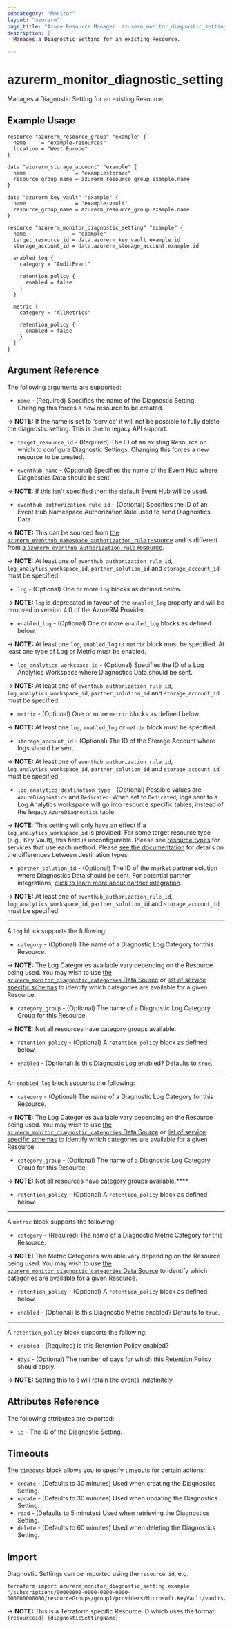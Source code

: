```yaml
---
subcategory: "Monitor"
layout: "azurerm"
page_title: "Azure Resource Manager: azurerm_monitor_diagnostic_setting"
description: |-
  Manages a Diagnostic Setting for an existing Resource.

---
```


# azurerm_monitor_diagnostic_setting

Manages a Diagnostic Setting for an existing Resource.

## Example Usage

```hcl
resource "azurerm_resource_group" "example" {
  name     = "example-resources"
  location = "West Europe"
}

data "azurerm_storage_account" "example" {
  name                = "examplestoracc"
  resource_group_name = azurerm_resource_group.example.name
}

data "azurerm_key_vault" "example" {
  name                = "example-vault"
  resource_group_name = azurerm_resource_group.example.name
}

resource "azurerm_monitor_diagnostic_setting" "example" {
  name               = "example"
  target_resource_id = data.azurerm_key_vault.example.id
  storage_account_id = data.azurerm_storage_account.example.id

  enabled_log {
    category = "AuditEvent"

    retention_policy {
      enabled = false
    }
  }

  metric {
    category = "AllMetrics"

    retention_policy {
      enabled = false
    }
  }
}
```

## Argument Reference

The following arguments are supported:

* `name` - (Required) Specifies the name of the Diagnostic Setting. Changing this forces a new resource to be created.

-> **NOTE:** If the name is set to 'service' it will not be possible to fully delete the diagnostic setting. This is due to legacy API support.

* `target_resource_id` - (Required) The ID of an existing Resource on which to configure Diagnostic Settings. Changing this forces a new resource to be created.

* `eventhub_name` - (Optional) Specifies the name of the Event Hub where Diagnostics Data should be sent.

-> **NOTE:** If this isn't specified then the default Event Hub will be used.

* `eventhub_authorization_rule_id` - (Optional) Specifies the ID of an Event Hub Namespace Authorization Rule used to send Diagnostics Data. 

-> **NOTE:** This can be sourced from [the `azurerm_eventhub_namespace_authorization_rule` resource](eventhub_namespace_authorization_rule.html) and is different from [a `azurerm_eventhub_authorization_rule` resource](eventhub_authorization_rule.html).

-> **NOTE:** At least one of `eventhub_authorization_rule_id`, `log_analytics_workspace_id`, `partner_solution_id` and `storage_account_id` must be specified.

* `log` - (Optional) One or more `log` blocks as defined below.

-> **NOTE:** `log` is deprecated in favour of the `enabled_log` property and will be removed in version 4.0 of the AzureRM Provider.

* `enabled_log` - (Optional) One or more `enabled_log` blocks as defined below.

-> **NOTE:** At least one `log`, `enabled_log` or `metric` block must be specified. At least one type of Log or Metric must be enabled.

* `log_analytics_workspace_id` - (Optional) Specifies the ID of a Log Analytics Workspace where Diagnostics Data should be sent.

-> **NOTE:** At least one of `eventhub_authorization_rule_id`, `log_analytics_workspace_id`, `partner_solution_id` and `storage_account_id` must be specified.

* `metric` - (Optional) One or more `metric` blocks as defined below.

-> **NOTE:** At least one `log`, `enabled_log` or `metric` block must be specified.

* `storage_account_id` - (Optional) The ID of the Storage Account where logs should be sent. 

-> **NOTE:** At least one of `eventhub_authorization_rule_id`, `log_analytics_workspace_id`, `partner_solution_id` and `storage_account_id` must be specified.

* `log_analytics_destination_type` - (Optional) Possible values are `AzureDiagnostics` and `Dedicated`. When set to `Dedicated`, logs sent to a Log Analytics workspace will go into resource specific tables, instead of the legacy `AzureDiagnostics` table.

-> **NOTE:** This setting will only have an effect if a `log_analytics_workspace_id` is provided. For some target resource type (e.g., Key Vault), this field is unconfigurable. Please see [resource types](https://learn.microsoft.com/en-us/azure/azure-monitor/reference/tables/azurediagnostics#resource-types) for services that use each method. Please [see the documentation](https://docs.microsoft.com/azure/azure-monitor/platform/diagnostic-logs-stream-log-store#azure-diagnostics-vs-resource-specific) for details on the differences between destination types.

* `partner_solution_id` - (Optional) The ID of the market partner solution where Diagnostics Data should be sent. For potential partner integrations, [click to learn more about partner integration](https://learn.microsoft.com/en-us/azure/partner-solutions/overview).

-> **NOTE:** At least one of `eventhub_authorization_rule_id`, `log_analytics_workspace_id`, `partner_solution_id` and `storage_account_id` must be specified.

---

A `log` block supports the following:

* `category` - (Optional) The name of a Diagnostic Log Category for this Resource.

-> **NOTE:** The Log Categories available vary depending on the Resource being used. You may wish to use [the `azurerm_monitor_diagnostic_categories` Data Source](../d/monitor_diagnostic_categories.html) or [list of service specific schemas](https://docs.microsoft.com/azure/azure-monitor/platform/resource-logs-schema#service-specific-schemas) to identify which categories are available for a given Resource.

* `category_group` - (Optional) The name of a Diagnostic Log Category Group for this Resource.

-> **NOTE:** Not all resources have category groups available.

* `retention_policy` - (Optional) A `retention_policy` block as defined below.

* `enabled` - (Optional) Is this Diagnostic Log enabled? Defaults to `true`.

---

An `enabled_log` block supports the following:

* `category` - (Optional) The name of a Diagnostic Log Category for this Resource.

-> **NOTE:** The Log Categories available vary depending on the Resource being used. You may wish to use [the `azurerm_monitor_diagnostic_categories` Data Source](../d/monitor_diagnostic_categories.html) or [list of service specific schemas](https://docs.microsoft.com/azure/azure-monitor/platform/resource-logs-schema#service-specific-schemas) to identify which categories are available for a given Resource.

* `category_group` - (Optional) The name of a Diagnostic Log Category Group for this Resource.

-> **NOTE:** Not all resources have category groups available.****

* `retention_policy` - (Optional) A `retention_policy` block as defined below.

---

A `metric` block supports the following:

* `category` - (Required) The name of a Diagnostic Metric Category for this Resource.

-> **NOTE:** The Metric Categories available vary depending on the Resource being used. You may wish to use [the `azurerm_monitor_diagnostic_categories` Data Source](../d/monitor_diagnostic_categories.html) to identify which categories are available for a given Resource.

* `retention_policy` - (Optional) A `retention_policy` block as defined below.

* `enabled` - (Optional) Is this Diagnostic Metric enabled? Defaults to `true`.

---

A `retention_policy` block supports the following:

* `enabled` - (Required) Is this Retention Policy enabled?

* `days` - (Optional) The number of days for which this Retention Policy should apply.

-> **NOTE:** Setting this to `0` will retain the events indefinitely.

## Attributes Reference

The following attributes are exported:

* `id` - The ID of the Diagnostic Setting.

## Timeouts

The `timeouts` block allows you to specify [timeouts](https://www.terraform.io/language/resources/syntax#operation-timeouts) for certain actions:

* `create` - (Defaults to 30 minutes) Used when creating the Diagnostics Setting.
* `update` - (Defaults to 30 minutes) Used when updating the Diagnostics Setting.
* `read` - (Defaults to 5 minutes) Used when retrieving the Diagnostics Setting.
* `delete` - (Defaults to 60 minutes) Used when deleting the Diagnostics Setting.

## Import

Diagnostic Settings can be imported using the `resource id`, e.g.

```shell
terraform import azurerm_monitor_diagnostic_setting.example "/subscriptions/00000000-0000-0000-0000-000000000000/resourceGroups/group1/providers/Microsoft.KeyVault/vaults/vault1|logMonitoring1"
```

-> **NOTE:** This is a Terraform specific Resource ID which uses the format `{resourceId}|{diagnosticSettingName}`
